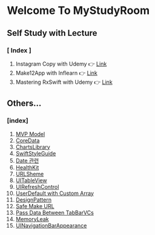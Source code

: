 # Welcome To MyStudyRoom



## Self Study with Lecture

### [ Index ]

1. Instagram Copy with Udemy :point_right: [Link](https://github.com/tootoomaa/MyStudyRoom/tree/master/instagramCopy)
2. Make12App with Inflearn  :point_right: [Link](https://github.com/tootoomaa/MyStudyRoom/tree/master/Make12App)
3. Mastering RxSwift with Udemy  :point_right: [Link](https://github.com/tootoomaa/MyStudyRoom/tree/master/MasteringRxSwift)



## Others...

### [index]

1. [MVP Model](https://github.com/tootoomaa/MyStudyRoom/tree/master/Others/note/01_MVPModel.md)
2. [CoreData](https://github.com/tootoomaa/MyStudyRoom/tree/master/Others/note/02_CoreData.md)
3. [ChartsLibrary](https://github.com/tootoomaa/MyStudyRoom/tree/master/Others/note/03_CharLibrary)
4. [SwiftStyleGuide](https://github.com/tootoomaa/MyStudyRoom/tree/master/Others/note/04_SwiftStyleGuide)
5. [Date 관련](https://github.com/tootoomaa/MyStudyRoom/tree/master/Others/note/05_Date)
6. [HealthKit](https://github.com/tootoomaa/MyStudyRoom/tree/master/Others/note/06_healthKit.md)
7. [URLSheme](https://github.com/tootoomaa/MyStudyRoom/tree/master/Others/note/07_URLSheme.md)
8. [UITableView](https://github.com/tootoomaa/MyStudyRoom/tree/master/Others/note/08_TableView.md)
9. [UIRefreshControl](https://github.com/tootoomaa/MyStudyRoom/tree/master/Others/note/09_UIRefreshControl)
10. [UserDefault with Custom Array](https://github.com/tootoomaa/MyStudyRoom/tree/master/Others/note/10_UserDefault_CustomArray)
11. [DesignPattern](https://github.com/tootoomaa/MyStudyRoom/tree/master/Others/note/11_DesignPattern)
12. [Safe Make URL](https://github.com/tootoomaa/MyStudyRoom/tree/master/Others/note/12_MakeURL)
13. [Pass Data Between TabBarVCs](https://github.com/tootoomaa/MyStudyRoom/tree/master/Others/note/13_PassDataBetweenTabBarVC)
14. [MemoryLeak](https://github.com/tootoomaa/MyStudyRoom/tree/master/Others/note/14_MemoyLeak)
15. [UINavigationBarAppearance](https://github.com/tootoomaa/MyStudyRoom/tree/master/Others/note/15_UINavigationBarAppearance)


